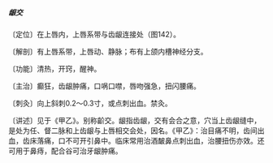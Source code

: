 ##### 龈交

〔定位〕在上唇内，上唇系带与齿龈连接处（图142）。

〔解剖〕有上唇系带，上唇动、静脉；布有上颌内槽神经分支。

〔功能〕清热，开窍，醒神。

〔主治〕癫狂，齿龈肿痛，口㖞口噤，唇吻强急，扭闪腰痛。

〔刺灸〕向上斜刺0.2～0.3寸，或点刺出血。禁灸。

〔讲述〕见于《甲乙》。别称齘交。龈指齿龈，交有会合之意，穴当上齿龈缝中，是处为任、督二脉和上齿龈与上唇相交会处，因名。《甲乙》：治目痛不明，齿间出血，齿床落痛，口不可开引鼻中。临床常用治酒皶鼻点刺出血，治腰扭伤亦效。还可用于鼻痔，配合谷可治牙龈肿痛。
